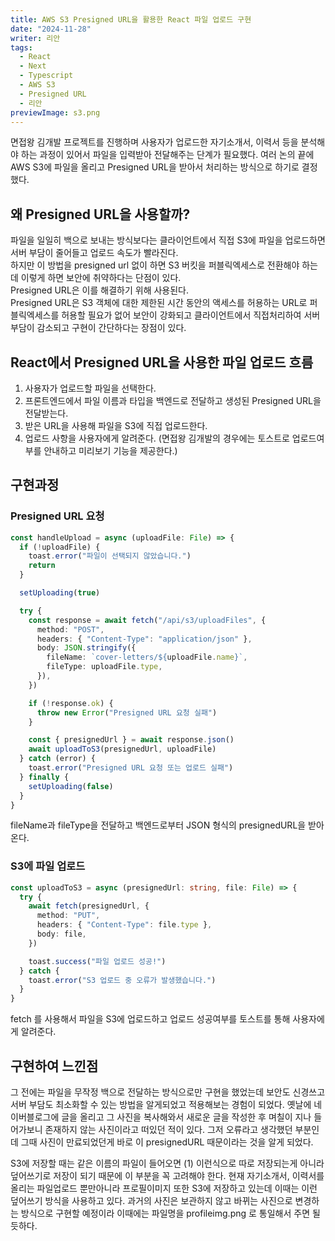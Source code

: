 ```yaml
---
title: AWS S3 Presigned URL을 활용한 React 파일 업로드 구현
date: "2024-11-28"
writer: 리안
tags:
  - React
  - Next
  - Typescript
  - AWS S3
  - Presigned URL
  - 리안
previewImage: s3.png
---
```


면접왕 김개발 프로젝트를 진행하며 사용자가 업로드한 자기소개서, 이력서 등을 분석해야 하는 과정이 있어서 파일을 입력받아 전달해주는 단계가 필요했다.
여러 논의 끝에 AWS S3에 파일을 올리고 Presigned URL을 받아서 처리하는 방식으로 하기로 결정했다.

## 왜 Presigned URL을 사용할까?

파일을 일일히 백으로 보내는 방식보다는 클라이언트에서 직접 S3에 파일을 업로드하면 서버 부담이 줄어들고 업로드 속도가 빨라진다.  
하지만 이 방법을 presigned url 없이 하면 S3 버킷을 퍼블릭엑세스로 전환해야 하는데 이렇게 하면 보안에 취약하다는 단점이 있다.  
Presigned URL은 이를 해결하기 위해 사용된다.  
Presigned URL은 S3 객체에 대한 제한된 시간 동안의 액세스를 허용하는 URL로 퍼블릭엑세스를 허용할 필요가 없어 보안이 강화되고 클라이언트에서 직접처리하여 서버부담이 감소되고 구현이 간단하다는 장점이 있다.

## React에서 Presigned URL을 사용한 파일 업로드 흐름

1. 사용자가 업로드할 파일을 선택한다.
2. 프론트엔드에서 파일 이름과 타입을 백엔드로 전달하고 생성된 Presigned URL을 전달받는다.
3. 받은 URL을 사용해 파일을 S3에 직접 업로드한다.
4. 업로드 사항을 사용자에게 알려준다. (면접왕 김개발의 경우에는 토스트로 업로드여부를 안내하고 미리보기 기능을 제공한다.)

## 구현과정

### Presigned URL 요청

```ts
const handleUpload = async (uploadFile: File) => {
  if (!uploadFile) {
    toast.error("파일이 선택되지 않았습니다.")
    return
  }

  setUploading(true)

  try {
    const response = await fetch("/api/s3/uploadFiles", {
      method: "POST",
      headers: { "Content-Type": "application/json" },
      body: JSON.stringify({
        fileName: `cover-letters/${uploadFile.name}`,
        fileType: uploadFile.type,
      }),
    })

    if (!response.ok) {
      throw new Error("Presigned URL 요청 실패")
    }

    const { presignedUrl } = await response.json()
    await uploadToS3(presignedUrl, uploadFile)
  } catch (error) {
    toast.error("Presigned URL 요청 또는 업로드 실패")
  } finally {
    setUploading(false)
  }
}
```

fileName과 fileType을 전달하고 백엔드로부터 JSON 형식의 presignedURL을 받아온다.

### S3에 파일 업로드

```ts
const uploadToS3 = async (presignedUrl: string, file: File) => {
  try {
    await fetch(presignedUrl, {
      method: "PUT",
      headers: { "Content-Type": file.type },
      body: file,
    })

    toast.success("파일 업로드 성공!")
  } catch {
    toast.error("S3 업로드 중 오류가 발생했습니다.")
  }
}
```

fetch 를 사용해서 파일을 S3에 업로드하고 업로드 성공여부를 토스트를 통해 사용자에게 알려준다.

## 구현하여 느낀점

그 전에는 파일을 무작정 백으로 전달하는 방식으로만 구현을 했었는데 보안도 신경쓰고 서버 부담도 최소화할 수 있는 방법을 알게되었고 적용해보는 경험이 되었다.
옛날에 네이버블로그에 글을 올리고 그 사진을 복사해와서 새로운 글을 작성한 후 며칠이 지나 들어가보니 존재하지 않는 사진이라고 떠있던 적이 있다. 그저 오류라고 생각했던 부분인데 그때 사진이 만료되었던게 바로 이 presignedURL 때문이라는 것을 알게 되었다.

S3에 저장할 때는 같은 이름의 파일이 들어오면 (1) 이런식으로 따로 저장되는게 아니라 덮어쓰기로 저장이 되기 때문에 이 부분을 꼭 고려해야 한다.
현재 자기소개서, 이력서를 올리는 파일업로드 뿐만아니라 프로필이미지 또한 S3에 저장하고 있는데 이때는 이런 덮어쓰기 방식을 사용하고 있다.
과거의 사진은 보관하지 않고 바뀌는 사진으로 변경하는 방식으로 구현할 예정이라 이때에는 파일명을 profileimg.png 로 통일해서 주면 될듯하다.
